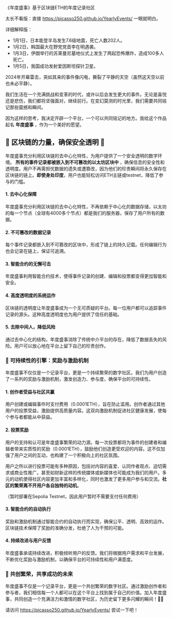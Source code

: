 《年度盛事》基于区块链ETH的年度记录社区


太长不看版：直接
https://picasso250.github.io/YearlyEvents/
一眼就明白。

详细解释版：

- 1月1日，日本能登半岛发生7.6级地震，死亡人数202人。
- 1月2日，韩国最大在野党党首李在明遇袭。
- 1月3日，伊朗举行的苏莱曼尼墓地仪式上发生了两起恐怖爆炸，造成100多人死亡。
- 1月5日，我国成功发射爱因斯坦探针卫星。

2024年开幕雷击，突如其来的事件像闪电，撕裂了平静的天空（虽然这天空以前也未必平静）。

我们生活在一个充满挑战和变革的时代，或许以后会发生更大的事件。无论是喜悦还是悲伤，我们都将坚强面对，继续前行。在变幻莫测的时光里，我们需要共同铭记那些震撼和瞬间。

因为这样的思考，我决定开辟一个平台，一个可以共同铭记的地方。我给这个作品起名 **年度盛事** ，作为一个美好的愿望。

## 🔗 **区块链的力量，确保安全透明** 🔗

年度盛事充分利用区块链的去中心化特性，为用户提供了一个安全透明的数字环境。 **所有的事件记录都被嵌入到不可篡改的以太坊区块中** ，确保信息的安全性和透明度。用户不再需担忧数据的遗失或遭篡改，因为他们的珍贵瞬间将永久保存在区块链的链上。**即使身处印度**，用户也能轻松访问ETH主链或testnet，降低了参与的门槛。

#### **1. 去中心化保障**

年度盛事充分利用区块链的去中心化特性，不再依赖于中心化的数据存储，以太坊的每一个节点（全球有4000多个节点）都是我们的服务器，保存了用户所有的数据。

#### **2. 不可篡改的数据记录**

每个事件记录都嵌入到不可篡改的区块中，形成了链上的持久记载。任何编辑行为也会记录在链上，保证可追溯。

#### **3. 智能合约的无懈可击**

年度盛事利用智能合约技术，使得事件记录的创建、编辑和投票都变得更加智能和安全。

#### **4. 高度透明度的系统运作**

区块链的透明度让年度盛事成为一个无可质疑的平台。每一位用户都可以追踪事件记录的源头。这种高度透明度也为用户提供了信任的基础。

#### **5. 去除中间人，降低风险**

通过去中心化的结构，年度盛事消除了传统中介平台的存在，降低了数据丢失的风险。用户可以放心地在平台上留下自己的珍贵创作。

### 🔧 **可持续性的引擎：奖励与激励机制**

年度盛事不仅仅是一个记录平台，更是一个持续繁荣的数字社区。我们为用户创造了一系列的奖励与激励机制，激发创造力、参与度，确保平台的可持续性。

#### **1. 创作者受益与社区共赢**

用户创建或编辑事件时支付费用（0.0001ETH），旨在防止滥用。创作者通过其他用户的投票受益，激励提供高质量内容。这双向激励机制促进社区健康发展，使每个参与者都能从中获益。

#### **2. 投票奖励**

用户的支持和认可是年度盛事繁荣的动力源。每一次投票都将为事件的创建者和编辑者带来实质性的奖励（0.0001ETH），鼓励他们创造更受欢迎的内容。这不仅加强了用户之间的互动，也构建了一个积极向上的社区氛围。

用户之所以进行投票可能有多种原因，包括对内容的喜爱、认同作者观点、迫切需求或商业性推广。甚至如财新这样的传统媒体或新媒体也可能成为我们的用户。多元的动机使得社区内容更加丰富和多样化，同时也激发了更多用户参与和交流。**社区的繁荣离不开用户各自独特的动机**。

（暂时部署在Sepolia Testnet，因此用户暂时不需要支付任何费用）

#### **3. 智能合约的自动执行**

奖励和激励机制通过智能合约的自动执行而实现，确保公平、透明、高效的运作。区块链技术保障了奖励的准确分发，杜绝了人为干预的可能。

#### **4. 持续改进与用户反馈**

年度盛事承诺持续改进，积极倾听用户的反馈。我们将根据用户需求和平台发展，不断优化奖励与激励机制，以确保平台的可持续性和用户满意度。

### 🌈 **共创繁荣，共享成功的未来**

年度盛事不仅是一个记录平台，更是一个共创繁荣的数字社区。通过激励创作者和参与者，我们相信每一个人都可以在这个平台上找到属于自己的价值。加入年度盛事，共同创造一个充满活力和激情的数字社区，为历史留下更多闪耀的瞬间！🚀🌟

请访问
https://picasso250.github.io/YearlyEvents/
尝试一下吧！


